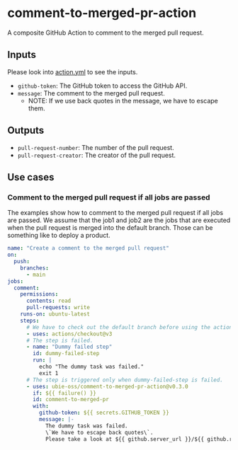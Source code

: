 # comment-to-merged-pr-action

A composite GitHub Action to comment to the merged pull request.

## Inputs

Please look into [action.yml](action.yml) to see the inputs.

- `github-token`: The GitHub token to access the GitHub API.
- `message`: The comment to the merged pull request.
  - NOTE: If we use back quotes in the message, we have to escape them.

## Outputs

- `pull-request-number`: The number of the pull request.
- `pull-request-creator`: The creator of the pull request.

## Use cases

### Comment to the merged pull request if all jobs are passed

The examples show how to comment to the merged pull request if all jobs are passed.
We assume that the job1 and job2 are the jobs that are executed when the pull request is merged into the default branch.
Those can be something like to deploy a product.

```yaml
name: "Create a comment to the merged pull request"
on:
  push:
    branches:
      - main
jobs:
  comment:
    permissions:
      contents: read
      pull-requests: write
    runs-on: ubuntu-latest
    steps:
      # We have to check out the default branch before using the action.
      - uses: actions/checkout@v3
      # The step is failed.
      - name: "Dummy failed step"
        id: dummy-failed-step
        run: |
          echo "The dummy task was failed."
          exit 1
      # The step is triggered only when dummy-failed-step is failed.
      - uses: ubie-oss/comment-to-merged-pr-action@v0.3.0
        if: ${{ failure() }}
        id: comment-to-merged-pr
        with:
          github-token: ${{ secrets.GITHUB_TOKEN }}
          message: |-
            The dummy task was failed.
            \`We have to escape back quotes\`.
            Please take a look at ${{ github.server_url }}/${{ github.repository }}/actions/runs/${{ github.run_id }} .
```
